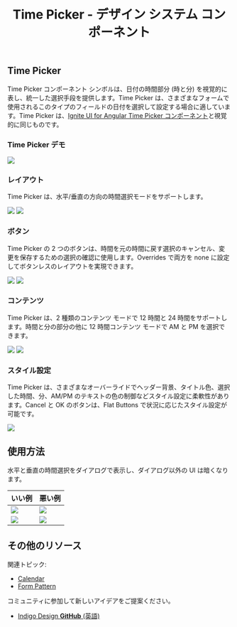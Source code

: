 ﻿---
title: Time Picker - デザイン システム コンポーネント
_description: Time Picker コンポーネント シンボルは、時間選択に必要なメカニズムを提供する時間のビジュアル表現として使用します。
_keywords: デザイン システム, Sketch, Ignite UI for Angular, コンポーネント, UI ライブラリ, ウィジェット
_language: ja
---

## Time Picker

Time Picker コンポーネント シンボルは、日付の時間部分 (時と分) を視覚的に表し、統一した選択手段を提供します。Time Picker は、さまざまなフォームで使用されるこのタイプのフィールドの日付を選択して設定する場合に適しています。Time Picker は、[Ignite UI for Angular Time Picker コンポーネント](https://jp.infragistics.com/products/ignite-ui-angular/angular/components/time_picker.html)と視覚的に同じものです。

### Time Picker デモ

<img src="../images/timepicker_demo.png" srcset="../images/timepicker_demo@2x.png 2x" />

### レイアウト

Time Picker は、水平/垂直の方向の時間選択モードをサポートします。

<img src="../images/timepicker_horizontal.png" srcset="../images/timepicker_horizontal@2x.png 2x" />
<img src="../images/timepicker_vertical.png" srcset="../images/timepicker_vertical@2x.png 2x" />

### ボタン

Time Picker の 2 つのボタンは、時間を元の時間に戻す選択のキャンセル、変更を保存するための選択の確認に使用します。Overrides で両方を none に設定してボタンレスのレイアウトを実現できます。

<img src="../images/timepicker_buttons.png" srcset="../images/timepicker_buttons@2x.png 2x" />
<img src="../images/timepicker_nobuttons.png" srcset="../images/timepicker_nobuttons@2x.png 2x" />

### コンテンツ

Time Picker は、2 種類のコンテンツ モードで 12 時間と 24 時間をサポートします。時間と分の部分の他に 12 時間コンテンツ モードで AM と PM を選択できます。

<img src="../images/timepicker_12.png" srcset="../images/timepicker_12@2x.png 2x" />
<img src="../images/timepicker_24.png" srcset="../images/timepicker_24@2x.png 2x" />

### スタイル設定

Time Picker は、さまざまなオーバーライドでヘッダー背景、タイトル色、選択した時間、分、AM/PM のテキストの色の制御などスタイル設定に柔軟性があります。Cancel と OK のボタンは、Flat Buttons で状況に応じたスタイル設定が可能です。

<img src="../images/timepicker_styling.png" srcset="../images/timepicker_styling@2x.png 2x" />

## 使用方法

水平と垂直の時間選択をダイアログで表示し、ダイアログ以外の UI は暗くなります。

| いい例                                | 悪い例                               |
| --------------------------------- | ----------------------------------- |
| <img src="../images/timepicker_do1.png" srcset="../images/timepicker_do1@2x.png 2x" /> | <img src="../images/timepicker_dont1.png" srcset="../images/timepicker_dont1@2x.png 2x" /> |
| <img src="../images/timepicker_do2.png" srcset="../images/timepicker_do2@2x.png 2x" /> | <img src="../images/timepicker_dont2.png" srcset="../images/timepicker_dont2@2x.png 2x" /> |

## その他のリソース

関連トピック:

- [Calendar](calendar.md)
- [Form Pattern](forms.md)
  <div class="divider--half"></div>

コミュニティに参加して新しいアイデアをご提案ください。

- [Indigo Design **GitHub** (英語)](https://github.com/IgniteUI/design-system-docfx)
